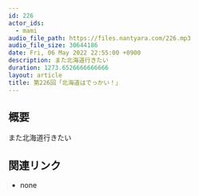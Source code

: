 ```yaml
---
id: 226
actor_ids:
  - mami
audio_file_path: https://files.nantyara.com/226.mp3
audio_file_size: 30644186
date: Fri, 06 May 2022 22:55:00 +0900
description: また北海道行きたい
duration: 1273.6526666666666
layout: article
title: 第226回「北海道はでっかい！」
---
```

## 概要

また北海道行きたい

## 関連リンク

* none
